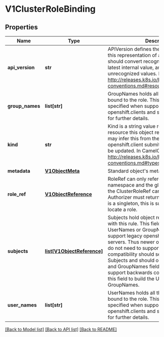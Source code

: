 # V1ClusterRoleBinding

## Properties
Name | Type | Description | Notes
------------ | ------------- | ------------- | -------------
**api_version** | **str** | APIVersion defines the versioned schema of this representation of an object. Servers should convert recognized schemas to the latest internal value, and may reject unrecognized values. More info: http://releases.k8s.io/HEAD/docs/devel/api-conventions.md#resources | [optional] 
**group_names** | **list[str]** | GroupNames holds all the groups directly bound to the role. This field should only be specified when supporting legacy openshift.clients and servers. See Subjects for further details. | 
**kind** | **str** | Kind is a string value representing the REST resource this object represents. Servers may infer this from the endpoint the openshift.client submits requests to. Cannot be updated. In CamelCase. More info: http://releases.k8s.io/HEAD/docs/devel/api-conventions.md#types-kinds | [optional] 
**metadata** | [**V1ObjectMeta**](V1ObjectMeta.md) | Standard object&#39;s metadata. | [optional] 
**role_ref** | [**V1ObjectReference**](V1ObjectReference.md) | RoleRef can only reference the current namespace and the global namespace. If the ClusterRoleRef cannot be resolved, the Authorizer must return an error. Since Policy is a singleton, this is sufficient knowledge to locate a role. | 
**subjects** | [**list[V1ObjectReference]**](V1ObjectReference.md) | Subjects hold object references to authorize with this rule. This field is ignored if UserNames or GroupNames are specified to support legacy openshift.clients and servers. Thus newer openshift.clients that do not need to support backwards compatibility should send only fully qualified Subjects and should omit the UserNames and GroupNames fields. Clients that need to support backwards compatibility can use this field to build the UserNames and GroupNames. | 
**user_names** | **list[str]** | UserNames holds all the usernames directly bound to the role. This field should only be specified when supporting legacy openshift.clients and servers. See Subjects for further details. | 

[[Back to Model list]](../README.md#documentation-for-models) [[Back to API list]](../README.md#documentation-for-api-endpoints) [[Back to README]](../README.md)


